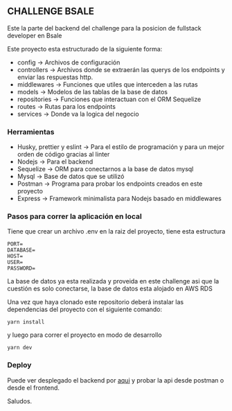 ## CHALLENGE BSALE

Este la parte del backend del challenge para la posicion de fullstack developer en Bsale

Este proyecto esta estructurado de la siguiente forma:

- config -> Archivos de configuración
- controllers -> Archivos donde se extraerán las querys de los endpoints y enviar las respuestas http.
- middlewares -> Funciones que utiles que interceden a las rutas
- models -> Modelos de las tablas de la base de datos
- repositories -> Funciones que interactuan con el ORM Sequelize
- routes -> Rutas para los endpoints
- services -> Donde va la logica del negocio

### Herramientas

- Husky, prettier y eslint -> Para el estilo de programación y para un mejor orden de código gracias al linter
- Nodejs -> Para el backend
- Sequelize -> ORM para conectarnos a la base de datos mysql
- Mysql -> Base de datos que se utilizó
- Postman -> Programa para probar los endpoints creados en este proyecto
- Express -> Framework minimalista para Nodejs basado en middlewares

### Pasos para correr la aplicación en local

Tiene que crear un archivo .env en la raiz del proyecto, tiene esta estructura

```
PORT=
DATABASE=
HOST=
USER=
PASSWORD=
```

La base de datos ya esta realizada y proveida en este challenge asi que la cuestión es solo conectarse, la base de datos esta alojado en AWS RDS

Una vez que haya clonado este repositorio deberá instalar las dependencias del proyecto con el siguiente comando:

```
yarn install
```

y luego para correr el proyecto en modo de desarrollo

```
yarn dev
```

### Deploy

Puede ver desplegado el backend por [aqui](https://bsale-cart.herokuapp.com) y probar la api desde postman o desde el frontend.

Saludos.
